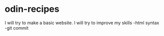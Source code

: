 # odin-recipes
I will try to make a basic  website.
I will try to improve my skills
-html syntax
-git commit

